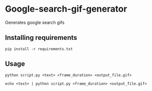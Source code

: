 # Google-search-gif-generator
Generates google search gifs

## Installing requirements
```
pip install -r requirements.txt
```

## Usage
```
python script.py <text> <frame_duration> <output_file.gif>
```
```
echo <text> | python script.py <frame_duration> <output_file.gif>
```
